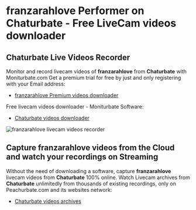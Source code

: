 # franzarahlove Performer on Chaturbate - Free LiveCam videos downloader

## Chaturbate Live Videos Recorder

Monitor and record livecam videos of **franzarahlove** from **Chaturbate** with Moniturbate.com
Get a premium trial for free by just and only registering with your Email address:
* [franzarahlove Premium videos downloader](https://moniturbate.com/request-demo-licence-key.html)

Free livecam videos downloader - Moniturbate Software:
* [Chaturbate videos downloader](https://moniturbate.com/moniturbate-download-software.html)

![franzarahlove livecam videos recorder](https://peachurnet.com/templates/moniturbate-software.png)


## Capture franzarahlove videos from the Cloud and watch your recordings on Streaming

Without the need of downloading a software, capture **franzarahlove** livecam videos from **Chaturbate** 100% online.
Watch Livecam archives from **Chaturbate** unlimitedly from thousands of existing recordings, only on Peachurbate.com and its websites network:
* [Chaturbate videos archives](https://peachurnet.com/)